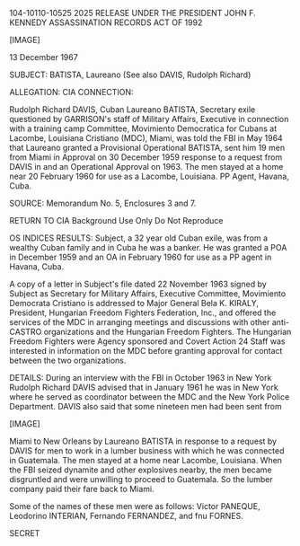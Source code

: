 104-10110-10525 2025 RELEASE UNDER THE PRESIDENT JOHN F. KENNEDY ASSASSINATION RECORDS ACT OF 1992

[IMAGE]

13 December 1967

SUBJECT: BATISTA, Laureano
(See also DAVIS, Rudolph Richard)

ALLEGATION: CIA CONNECTION:

Rudolph Richard DAVIS, Cuban Laureano BATISTA, Secretary
exile questioned by GARRISON's staff of Military Affairs, Executive
in connection with a training camp Committee, Movimiento Democratica
for Cubans at Lacombe, Louisiana Cristiano (MDC), Miami, was
told the FBI in May 1964 that Laureano granted a Provisional Operational
BATISTA, sent him 19 men from Miami in Approval on 30 December 1959
response to a request from DAVIS in and an Operational Approval on
1963. The men stayed at a home near 20 February 1960 for use as a
Lacombe, Louisiana. PP Agent, Havana, Cuba.

SOURCE:
Memorandum No. 5, Enclosures 3
and 7.

RETURN TO CIA
Background Use Only
Do Not Reproduce

OS INDICES RESULTS:
Subject, a 32 year old Cuban exile, was from a wealthy Cuban
family and in Cuba he was a banker. He was granted a POA in December
1959 and an OA in February 1960 for use as a PP agent in Havana, Cuba.

A copy of a letter in Subject's file dated 22 November 1963
signed by Subject as Secretary for Military Affairs, Executive Committee,
Movimiento Democrata Cristiano is addressed to Major General Bela K.
KIRALY, President, Hungarian Freedom Fighters Federation, Inc., and
offered the services of the MDC in arranging meetings and discussions
with other anti-CASTRO organizations and the Hungarian Freedom Fighters.
The Hungarian Freedom Fighters were Agency sponsored and Covert Action 24
Staff was interested in information on the MDC before granting approval
for contact between the two organizations.

DETAILS:
During an interview with the FBI in October 1963 in New York
Rudolph Richard DAVIS advised that in January 1961 he was in New York
where he served as coordinator between the MDC and the New York Police
Department. DAVIS also said that some nineteen men had been sent from

[IMAGE]

Miami to New Orleans by Laureano BATISTA in response to a request
by DAVIS for men to work in a lumber business with which he was
connected in Guatemala. The men stayed at a home near Lacombe,
Louisiana. When the FBI seized dynamite and other explosives
nearby, the men became disgruntled and were unwilling to proceed to
Guatemala. So the lumber company paid their fare back to Miami.

Some of the names of these men were as follows: Victor
PANEQUE, Leodorino INTERIAN, Fernando FERNANDEZ, and fnu FORNES.

SECRET

